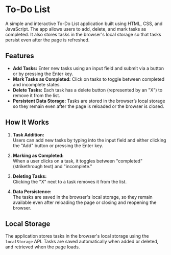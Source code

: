 <h1>To-Do List</h1>
A simple and interactive To-Do List application built using HTML, CSS, and JavaScript. The app allows users to add, delete, and mark tasks as completed. It also stores tasks in the browser's local storage so that tasks persist even after the page is refreshed.
<h2>Features</h2>

- **Add Tasks:** Enter new tasks using an input field and submit via a button or by pressing the Enter key.
- **Mark Tasks as Completed:** Click on tasks to toggle between completed and incomplete states.
- **Delete Tasks:** Each task has a delete button (represented by an "X") to remove it from the list.
- **Persistent Data Storage:** Tasks are stored in the browser’s local storage so they remain even after the page is reloaded or the browser is closed.
## How It Works

1. **Task Addition:**  
   Users can add new tasks by typing into the input field and either clicking the "Add" button or pressing the Enter key.

2. **Marking as Completed:**  
   When a user clicks on a task, it toggles between "completed" (strikethrough text) and "incomplete."

3. **Deleting Tasks:**  
   Clicking the "X" next to a task removes it from the list.

4. **Data Persistence:**  
   The tasks are saved in the browser's local storage, so they remain available even after reloading the page or closing and reopening the browser.

## Local Storage

The application stores tasks in the browser's local storage using the `localStorage` API. Tasks are saved automatically when added or deleted, and retrieved when the page loads.

